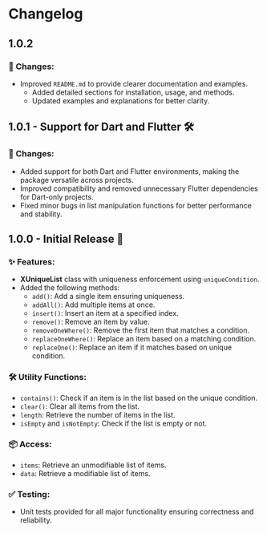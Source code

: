# Changelog

## 1.0.2

### 🔄 Changes:

- Improved `README.md` to provide clearer documentation and examples.
    - Added detailed sections for installation, usage, and methods.
    - Updated examples and explanations for better clarity.

## 1.0.1 - Support for Dart and Flutter 🛠

### 🔄 Changes:

- Added support for both Dart and Flutter environments, making the package versatile across
  projects.
- Improved compatibility and removed unnecessary Flutter dependencies for Dart-only projects.
- Fixed minor bugs in list manipulation functions for better performance and stability.

## 1.0.0 - Initial Release 🎉

### ✨ Features:

- **XUniqueList** class with uniqueness enforcement using `uniqueCondition`.
- Added the following methods:
    - `add()`: Add a single item ensuring uniqueness.
    - `addAll()`: Add multiple items at once.
    - `insert()`: Insert an item at a specified index.
    - `remove()`: Remove an item by value.
    - `removeOneWhere()`: Remove the first item that matches a condition.
    - `replaceOneWhere()`: Replace an item based on a matching condition.
    - `replaceOne()`: Replace an item if it matches based on unique condition.

### 🛠 Utility Functions:

- `contains()`: Check if an item is in the list based on the unique condition.
- `clear()`: Clear all items from the list.
- `length`: Retrieve the number of items in the list.
- `isEmpty` and `isNotEmpty`: Check if the list is empty or not.

### 📦 Access:

- `items`: Retrieve an unmodifiable list of items.
- `data`: Retrieve a modifiable list of items.

### ✅ Testing:

- Unit tests provided for all major functionality ensuring correctness and reliability.
